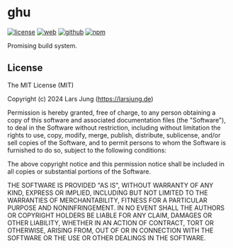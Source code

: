 # ghu

[![license][license-img]][github] [![web][web-img]][web] [![github][github-img]][github] [![npm][npm-img]][npm]  

Promising build system.


## License
The MIT License (MIT)

Copyright (c) 2024 Lars Jung (https://larsjung.de)

Permission is hereby granted, free of charge, to any person obtaining a copy
of this software and associated documentation files (the "Software"), to deal
in the Software without restriction, including without limitation the rights
to use, copy, modify, merge, publish, distribute, sublicense, and/or sell
copies of the Software, and to permit persons to whom the Software is
furnished to do so, subject to the following conditions:

The above copyright notice and this permission notice shall be included in
all copies or substantial portions of the Software.

THE SOFTWARE IS PROVIDED "AS IS", WITHOUT WARRANTY OF ANY KIND, EXPRESS OR
IMPLIED, INCLUDING BUT NOT LIMITED TO THE WARRANTIES OF MERCHANTABILITY,
FITNESS FOR A PARTICULAR PURPOSE AND NONINFRINGEMENT. IN NO EVENT SHALL THE
AUTHORS OR COPYRIGHT HOLDERS BE LIABLE FOR ANY CLAIM, DAMAGES OR OTHER
LIABILITY, WHETHER IN AN ACTION OF CONTRACT, TORT OR OTHERWISE, ARISING FROM,
OUT OF OR IN CONNECTION WITH THE SOFTWARE OR THE USE OR OTHER DEALINGS IN
THE SOFTWARE.


[web]: https://larsjung.de/ghu/
[github]: https://github.com/lrsjng/ghu
[npm]: https://www.npmjs.org/package/ghu

[license-img]: https://img.shields.io/badge/license-MIT-a0a060.svg?style=flat-square
[web-img]: https://img.shields.io/badge/web-larsjung.de/ghu-a0a060.svg?style=flat-square
[github-img]: https://img.shields.io/badge/github-lrsjng/ghu-a0a060.svg?style=flat-square
[npm-img]: https://img.shields.io/badge/npm-ghu-a0a060.svg?style=flat-square
